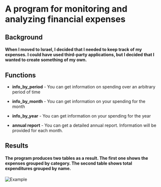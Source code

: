 # A program for monitoring and analyzing financial expenses

## Background
#### When I moved to Israel, I decided that I needed to keep track of my expenses. I could have used third-party applications, but I decided that I wanted to create something of my own.

## Functions
 * **info_by_period** - You can get information on spending over an arbitrary period of time

 * **info_by_month** - You can get information on your spending for the month

 * **info_by_year** - You can get information on your spending for the year

 * **annual report** - You can get a detailed annual report. Information will be provided for each month.


## Results
#### The program produces two tables as a result. The first one shows the expenses grouped by category. The second table shows total expenditures grouped by name. 

![Example](https://drive.google.com/uc?export=view&id=1t5vbl0P-o4iF18EBTPrthFrxVARscqfn)



